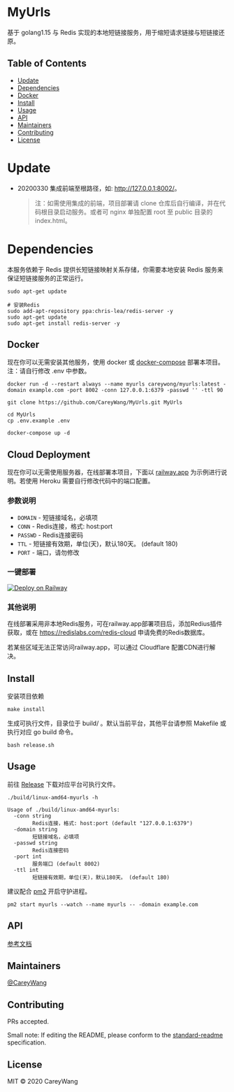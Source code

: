 # MyUrls

基于 golang1.15 与 Redis 实现的本地短链接服务，用于缩短请求链接与短链接还原。

## Table of Contents

- [Update](#update)
- [Dependencies](#dependencies)
- [Docker](#Docker)
- [Install](#install)
- [Usage](#usage)
- [API](#api)
- [Maintainers](#maintainers)
- [Contributing](#contributing)
- [License](#license)

# Update

- 20200330
  集成前端至根路径，如: <http://127.0.0.1:8002/>。

  > 注：如需使用集成的前端，项目部署请 clone 仓库后自行编译，并在代码根目录启动服务。或者可 nginx 单独配置 root 至 public 目录的 index.html。


# Dependencies

本服务依赖于 Redis 提供长短链接映射关系存储，你需要本地安装 Redis 服务来保证短链接服务的正常运行。

```shell script
sudo apt-get update

# 安装Redis
sudo add-apt-repository ppa:chris-lea/redis-server -y 
sudo apt-get update 
sudo apt-get install redis-server -y 
```

## Docker 

现在你可以无需安装其他服务，使用 docker 或 [docker-compose](https://docs.docker.com/compose/install/) 部署本项目。注：请自行修改 .env 中参数。

```
docker run -d --restart always --name myurls careywong/myurls:latest -domain example.com -port 8002 -conn 127.0.0.1:6379 -passwd '' -ttl 90
```

```shell script
git clone https://github.com/CareyWang/MyUrls.git MyUrls

cd MyUrls
cp .env.example .env

docker-compose up -d
```
## Cloud Deployment

现在你可以无需使用服务器，在线部署本项目，下面以 [railway.app](https://railway.app/) 为示例进行说明。若使用 Heroku 需要自行修改代码中的端口配置。 


### 参数说明

- `DOMAIN` - 短链接域名，必填项
- `CONN` - Redis连接，格式: host:port
- `PASSWD` - Redis连接密码
- `TTL` - 短链接有效期，单位(天)，默认180天。 (default 180)
- `PORT` - 端口，请勿修改

### 一键部署

[![Deploy on Railway](https://railway.app/button.svg)](https://railway.app/new/template?template=https%3A%2F%2Fgithub.com%2FCareyWang%2FMyUrls%2Ftree%2Fmaster%2Fonline&plugins=redis&envs=DOMAIN%2CCONN%2CPASSWD%2CTTL%2CPORT&optionalEnvs=PASSWD%2CTTL&DOMAINDesc=Short+link+domain+name%2C+required&CONNDesc=Redis+connection%2C+format%3A+host%3Aport&PASSWDDesc=Redis+connection+password&TTLDesc=The+validity+period+of+the+short+link+%28days%29%2C+default+180+days.+%28default+180%29&PORTDesc=DO+NOT+Change&PORTDefault=80)

### 其他说明

在线部署采用非本地Redis服务，可在railway.app部署项目后，添加Redius插件获取，或在 https://redislabs.com/redis-cloud 申请免费的Redis数据库。

若某些区域无法正常访问railway.app，可以通过 Cloudflare 配置CDN进行解决。

## Install

安装项目依赖

```shell script
make install
```

生成可执行文件，目录位于 build/ 。默认当前平台，其他平台请参照 Makefile 或执行对应 go build 命令。

```shell script
bash release.sh
```

## Usage

前往 [Release](https://github.com/CareyWang/MyUrls/releases) 下载对应平台可执行文件。

```shell script
./build/linux-amd64-myurls -h 

Usage of ./build/linux-amd64-myurls:
  -conn string
        Redis连接，格式: host:port (default "127.0.0.1:6379")
  -domain string
        短链接域名，必填项
  -passwd string
        Redis连接密码
  -port int
        服务端口 (default 8002)
  -ttl int
        短链接有效期，单位(天)，默认180天。 (default 180)
```

建议配合 [pm2](https://pm2.keymetrics.io/) 开启守护进程。

```shell script
pm2 start myurls --watch --name myurls -- -domain example.com
```

## API

[参考文档](https://myurls.mydoc.li)


## Maintainers

[@CareyWang](https://github.com/CareyWang)

## Contributing

PRs accepted.

Small note: If editing the README, please conform to the [standard-readme](https://github.com/RichardLitt/standard-readme) specification.

## License

MIT © 2020 CareyWang
